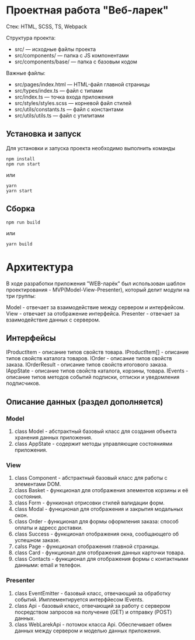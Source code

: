 # Проектная работа "Веб-ларек"

Стек: HTML, SCSS, TS, Webpack

Структура проекта:
- src/ — исходные файлы проекта
- src/components/ — папка с JS компонентами
- src/components/base/ — папка с базовым кодом

Важные файлы:
- src/pages/index.html — HTML-файл главной страницы
- src/types/index.ts — файл с типами
- src/index.ts — точка входа приложения
- src/styles/styles.scss — корневой файл стилей
- src/utils/constants.ts — файл с константами
- src/utils/utils.ts — файл с утилитами

## Установка и запуск
Для установки и запуска проекта необходимо выполнить команды

```
npm install
npm run start
```

или

```
yarn
yarn start
```
## Сборка

```
npm run build
```

или

```
yarn build
```

# Архитектура

В ходе разработки приложения "WEB-ларёк" был использован шаблон проектирования - MVP(Model-View-Presenter), который делит модули на три группы:

Model - отвечает за взаимодействие между сервером и интерфейсом.
View - отвечает за отображение интерфейса.
Presenter - отвечает за взаимодействие данных с сервером.

## Интерфейсы
IProductItem - описание типов свойств товара.
IProductItem[] - описание типов свойств каталога товаров.
IOrder - описание типов свойств заказа.
IOrderResult - описание типов свойств итогового заказа.
IAppState - описание типов свойств каталога, корзины, товара.
IEvents - описание типов методов событий подписки, отписки и уведомления подписчиков.

## Описание данных (раздел дополняется)
### Model
1. class Model - абстрактный базовый класс для создания объекта хранения данных приложения.
2. class AppState - содержит методы управляющие состояниями приложения. 
### View
1. class Component - абстрактный базовый класс для работы с элементами DOM.
2. class Basket - функционал для отображения элементов корзины и её состояния.
3. class Form - функионал отрисовки стилей валидации форм.
4. class Modal - функционал для отображения и закрытия модальных окон.
5. class Order - функционал для формы оформления заказа: способ оплаты и адресс доставки.
6. class Success - функционал отображения окна, сообщающего об успешном заказе.
7. calss Page - функционал отображения главной страницы.
8. class Card - функционал для отображения данных карточки товара.
9. class Contacts - функционал для отображения формы с контактными данными: email и телефон.
### Presenter
1. class EventEmitter - базовый класс, отвечающий за обработку событий. Имплементируется интерфйесом IEvents.
2. class Api - базовый класс, отвечающий за работу с сервером посредством запросов на получение (GET) и отправку (POST) данных.
3. class WebLarekApi - потомок класса Api. Обеспечивает обмен данных между сервером и моделью данных приложения.



